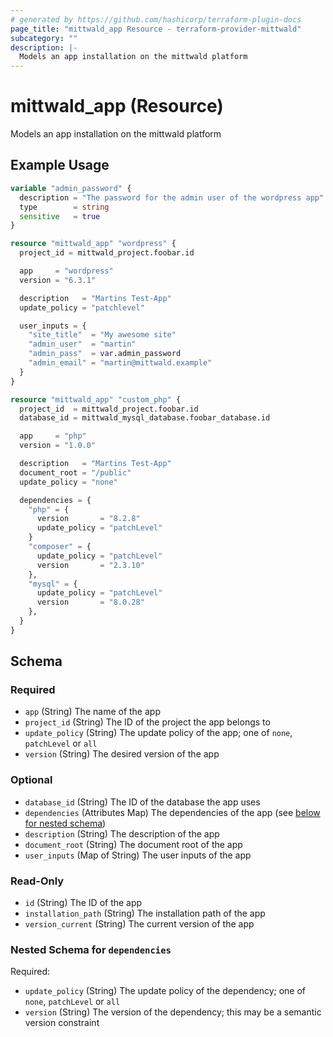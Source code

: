 ```yaml
---
# generated by https://github.com/hashicorp/terraform-plugin-docs
page_title: "mittwald_app Resource - terraform-provider-mittwald"
subcategory: ""
description: |-
  Models an app installation on the mittwald platform
---
```


# mittwald_app (Resource)

Models an app installation on the mittwald platform

## Example Usage

```terraform
variable "admin_password" {
  description = "The password for the admin user of the wordpress app"
  type        = string
  sensitive   = true
}

resource "mittwald_app" "wordpress" {
  project_id = mittwald_project.foobar.id

  app     = "wordpress"
  version = "6.3.1"

  description   = "Martins Test-App"
  update_policy = "patchlevel"

  user_inputs = {
    "site_title"  = "My awesome site"
    "admin_user"  = "martin"
    "admin_pass"  = var.admin_password
    "admin_email" = "martin@mittwald.example"
  }
}

resource "mittwald_app" "custom_php" {
  project_id  = mittwald_project.foobar.id
  database_id = mittwald_mysql_database.foobar_database.id

  app     = "php"
  version = "1.0.0"

  description   = "Martins Test-App"
  document_root = "/public"
  update_policy = "none"

  dependencies = {
    "php" = {
      version       = "8.2.8"
      update_policy = "patchLevel"
    }
    "composer" = {
      update_policy = "patchLevel"
      version       = "2.3.10"
    },
    "mysql" = {
      update_policy = "patchLevel"
      version       = "8.0.28"
    },
  }
}
```

<!-- schema generated by tfplugindocs -->
## Schema

### Required

- `app` (String) The name of the app
- `project_id` (String) The ID of the project the app belongs to
- `update_policy` (String) The update policy of the app; one of `none`, `patchLevel` or `all`
- `version` (String) The desired version of the app

### Optional

- `database_id` (String) The ID of the database the app uses
- `dependencies` (Attributes Map) The dependencies of the app (see [below for nested schema](#nestedatt--dependencies))
- `description` (String) The description of the app
- `document_root` (String) The document root of the app
- `user_inputs` (Map of String) The user inputs of the app

### Read-Only

- `id` (String) The ID of the app
- `installation_path` (String) The installation path of the app
- `version_current` (String) The current version of the app

<a id="nestedatt--dependencies"></a>
### Nested Schema for `dependencies`

Required:

- `update_policy` (String) The update policy of the dependency; one of `none`, `patchLevel` or `all`
- `version` (String) The version of the dependency; this may be a semantic version constraint
